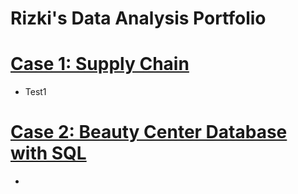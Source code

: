 # Rizki's Data Analysis Portfolio

# [Case 1: Supply Chain](https://github.com/RizkiRiyadi/Supply_Chain_Case)
* Test1

# [Case 2: Beauty Center Database with SQL](https://github.com/RizkiRiyadi/beauty_center_databse_case)
* 
